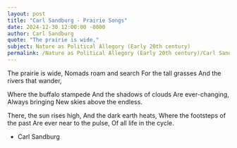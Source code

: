 ```yaml
---
layout: post
title: "Carl Sandburg - Prairie Songs"
date: 2024-12-30 12:00:00 -0000
author: Carl Sandburg
quote: "The prairie is wide,"
subject: Nature as Political Allegory (Early 20th century)
permalink: /Nature as Political Allegory (Early 20th century)/Carl Sandburg/Carl Sandburg - Prairie Songs
---
```


The prairie is wide,
Nomads roam and search
For the tall grasses
And the rivers that wander,

Where the buffalo stampede
And the shadows of clouds
Are ever-changing,
Always bringing
New skies above the endless.

There, the sun rises high,
And the dark earth heats,
Where the footsteps of the past
Are ever near to the pulse,
Of all life in the cycle.

- Carl Sandburg
